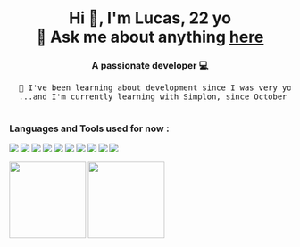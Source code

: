 <div align="center">
  <h1 align="center">Hi 👋, I'm Lucas, 22 yo <br>
  💬 Ask me about anything 
  <a href="https://github.com/Lucasdeleplace/Lucasdeleplace/issues"> 
  here
  </a>
  </h1>
  <h3 align="center">A passionate developer 💻</h3>
</div>

  <pre>
  🌱 I've been learning about development since I was very young. 
  ...and I'm currently learning with Simplon, since October 2024 until... undefined ;)
  </pre>

  <h3 >Languages and Tools used for now :</h3>
  <p>  
    <img src="https://readme-components.vercel.app/api?component=logo&fill=black&logo=HTML5&svgfill=659b60&text=false"/>   
    <img  src="https://readme-components.vercel.app/api?component=logo&fill=black&logo=CSS3&svgfill=028dd1&text=false">
    <img  src="https://readme-components.vercel.app/api?component=logo&fill=black&logo=github&text=false">  
    <img  src="https://readme-components.vercel.app/api?component=logo&fill=black&logo=javascript&svgfill=f6df1c&text=false">
    <img src="https://readme-components.vercel.app/api?component=logo&fill=black&logo=Linux&svgfill=659b60&text=false" />  
    <img  src="https://readme-components.vercel.app/api?component=logo&fill=black&logo=node.js&svgfill=659b60&text=false">
    <img src="https://readme-components.vercel.app/api?component=logo&fill=black&logo=npm&svgfill=659b60&text=false" /> 
    <img  src="https://readme-components.vercel.app/api?component=logo&fill=black&logo=react&animation=spin&svgfill=15d8fe&text=false">  
    <img src="https://readme-components.vercel.app/api?component=logo&fill=black&logo=mongodb&svgfill=659b60&text=false"/>
    <img  src="https://readme-components.vercel.app/api?component=logo&fill=black&logo=sass&svgfill=cd6799&text=false">
  </p>
  <p>
    <img height="137px" src="https://github-readme-stats.vercel.app/api?username=lucasdeleplace&hide_border=true&show_icons=true&include_all_commits=true&count_private=true&line_height=21&text_color=000&icon_color=000&bg_color=0,ea6161,ffc64d,fffc4d,52fa5a&theme=graywhite" />
    <img height="137px" src="https://github-readme-stats.vercel.app/api/top-langs/?username=lucasdeleplace&&hide_border=true&layout=compact&langs_count=6&exclude_repo=comp426,Redventures-Movie-Quotes&text_color=000&icon_color=fff&bg_color=0,52fa5a,4dfcff,c64dff&theme=graywhite" />
  </p>
</div>